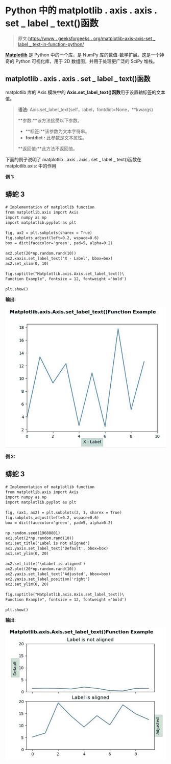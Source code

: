 # Python 中的 matplotlib . axis . axis . set _ label _ text()函数

> 原文:[https://www . geeksforgeeks . org/matplotlib-axis-axis-set _ label _ text-in-function-python/](https://www.geeksforgeeks.org/matplotlib-axis-axis-set_label_text-function-in-python/)

[**Matplotlib**](https://www.geeksforgeeks.org/python-introduction-matplotlib/) 是 Python 中的一个库，是 NumPy 库的数值-数学扩展。这是一个神奇的 Python 可视化库，用于 2D 数组图，并用于处理更广泛的 SciPy 堆栈。

## matplotlib . axis . axis . set _ label _ text()函数

matplotlib 库的 Axis 模块中的 **Axis.set_label_text()函数**用于设置轴标签的文本值。

> **语法:** Axis.set_label_text(self，label，fontdict=None，**kwargs)
> 
> **参数:**该方法接受以下参数。
> 
> *   **标签:**该参数为文本字符串。
> *   **fontdict :** 此参数是文本属性。
> 
> **返回值:**此方法不返回值。

下面的例子说明了 matplotlib . axis . axis . set _ label _ text()函数在 matplotlib.axis:
中的作用

**例 1:**

## 蟒蛇 3

```
# Implementation of matplotlib function 
from matplotlib.axis import Axis
import numpy as np
import matplotlib.pyplot as plt

fig, ax2 = plt.subplots(sharex = True)
fig.subplots_adjust(left=0.2, wspace=0.6)
box = dict(facecolor='green', pad=5, alpha=0.2)

ax2.plot(20*np.random.rand(10))
ax2.xaxis.set_label_text('X - Label', bbox=box)
ax2.set_xlim(0, 10)

fig.suptitle("Matplotlib.axis.Axis.set_label_text()\
Function Example", fontsize = 12, fontweight ='bold') 

plt.show()
```

**输出:**

![](img/cae3d52ecbdb144319f95006efa691ed.png)

**例 2:**

## 蟒蛇 3

```
# Implementation of matplotlib function 
from matplotlib.axis import Axis
import numpy as np
import matplotlib.pyplot as plt

fig, (ax1, ax2) = plt.subplots(2, 1, sharex = True)
fig.subplots_adjust(left=0.2, wspace=0.6)
box = dict(facecolor='green', pad=5, alpha=0.2)

np.random.seed(19680801)
ax1.plot(2*np.random.rand(10))
ax1.set_title('Label is not aligned')
ax1.yaxis.set_label_text('Default', bbox=box)
ax1.set_ylim(0, 20)

ax2.set_title('\nLabel is aligned')
ax2.plot(20*np.random.rand(10))
ax2.yaxis.set_label_text('Adjusted', bbox=box)
ax2.yaxis.set_label_position('right')
ax2.set_ylim(0, 20)

fig.suptitle("Matplotlib.axis.Axis.set_label_text()\
Function Example", fontsize = 12, fontweight ='bold') 

plt.show()
```

**输出:**

![](img/1cdaefb67080e30dbc06098d407fe607.png)